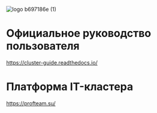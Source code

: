 ![logo b697186e (1)](https://user-images.githubusercontent.com/73885381/228186631-3833588d-8ee7-4cf9-88bf-216b018604b7.png)

# Официальное руководство пользователя
https://cluster-guide.readthedocs.io/

# Платформа IT-кластера
https://profteam.su/
